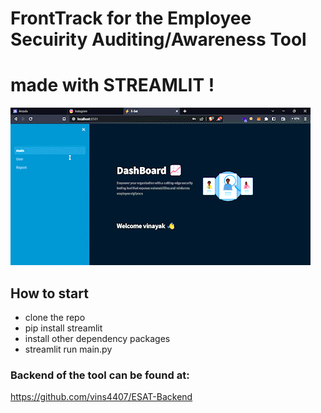 # FrontTrack for the Employee Secuirity Auditing/Awareness Tool 
# made with STREAMLIT !

![Emp Tracker](pages/4.gif)

## How to start 
-  clone the repo 
-  pip install streamlit
-  install other dependency packages 
-  streamlit run main.py 


### Backend of the tool can be found at:
   https://github.com/vins4407/ESAT-Backend 
